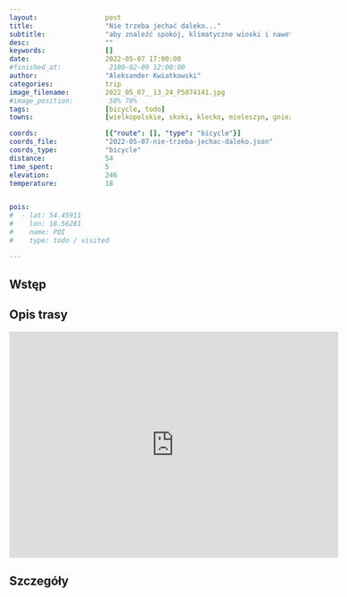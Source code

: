 ```yaml
---
layout:                 post
title:                  "Nie trzeba jechać daleko..."
subtitle:               "aby znaleźć spokój, klimatyczne wioski i nawet lekkie pagórki; idealna pogoda na rower"
desc:                   ""
keywords:               []
date:                   2022-05-07 17:00:00
#finished_at:            2100-02-09 12:00:00
author:                 "Aleksander Kwiatkowski"
categories:             trip
image_filename:         2022_05_07__13_24_P5074141.jpg
#image_position:         50% 70%
tags:                   [bicycle, todo]
towns:                  [wielkopolskie, skoki, klecko, mieleszyn, gniezno]

coords:                 [{"route": [], "type": "bicycle"}]
coords_file:            "2022-05-07-nie-trzeba-jechac-daleko.json"
coords_type:            "bicycle"
distance:               54
time_spent:             5
elevation:              246
temperature:            18


pois:
#  - lat: 54.45911
#    lon: 18.56281
#    name: POI
#    type: todo / visited

---
```



## Wstęp

## Opis trasy

<iframe height='405' width='590' frameborder='0' allowtransparency='true' scrolling='no' src='https://www.strava.com/activities/7103117830/embed/34df36093ba1eaac9bef5dc40610387cc9ffdc47'></iframe>

## Szczegóły
